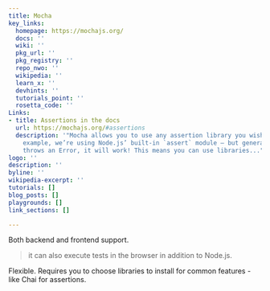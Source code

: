 ```yaml
---
title: Mocha
key_links:
  homepage: https://mochajs.org/
  docs: ''
  wiki: ''
  pkg_url: ''
  pkg_registry: ''
  repo_nwo: ''
  wikipedia: ''
  learn_x: ''
  devhints: ''
  tutorials_point: ''
  rosetta_code: ''
Links:
- title: Assertions in the docs
  url: https://mochajs.org/#assertions
  description: '"Mocha allows you to use any assertion library you wish. In the above
    example, we’re using Node.js’ built-in `assert` module — but generally, if it
    throws an Error, it will work! This means you can use libraries..."'
logo: ''
description: ''
byline: ''
wikipedia-excerpt: ''
tutorials: []
blog_posts: []
playgrounds: []
link_sections: []

---
```


Both backend and frontend support.

> it can also execute tests in the browser in addition to Node.js.

Flexible. Requires you to choose libraries to install for common features - like Chai for assertions.

